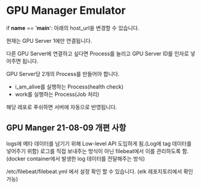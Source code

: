 # GPU Manager Emulator

if __name__ == '__main__': 아래의 host_url을 변경할 수 있습니다.

현재는 GPU Server 1에만 연결됩니다.

다른 GPU Server에 연결하고 싶다면 Process를 늘리고 GPU Server ID를 인자로 넣어주면 됩니다.

GPU Server당 2개의 Process를 만들어야 합니다.
- i_am_alive를 실행하는 Process(health check)
- work를 실행하는 Process(Job 처리)

해당 레포로 푸쉬하면 서버에 자동으로 반영됩니다.

## GPU Manger 21-08-09 개편 사항
logs에 메타 데이터를 남기기 위해 Low-level API 도입하게 됨.(Log에 tag 데이터를 넣어주기 위함)
로그를 직접 보내주는 방식이 아닌 filebeat에서 이를 관리하도록 함. (docker container에서 발생한 log 데이터를 전달해주는 방식)

/etc/filebeat/filebeat.yml 에서 설정 확인 할 수 있습니다. (elk 레포지토리에서 확인 가능)
